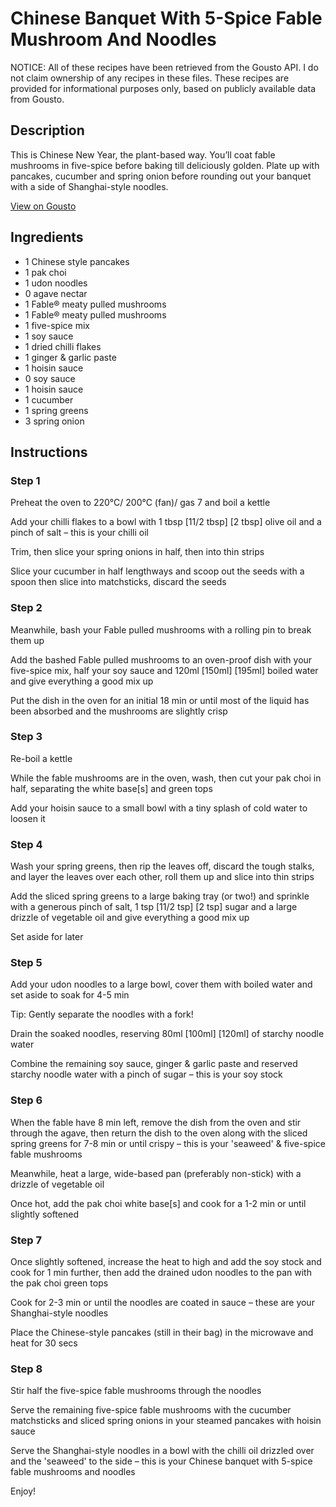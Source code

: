 # Chinese Banquet With 5-Spice Fable Mushroom And Noodles

NOTICE: All of these recipes have been retrieved from the Gousto API. I do not claim ownership of any recipes in these files. These recipes are provided for informational purposes only, based on publicly available data from Gousto.

## Description

This is Chinese New Year, the plant-based way. You’ll coat fable mushrooms in five-spice before baking till deliciously golden. Plate up with pancakes, cucumber and spring onion before rounding out your banquet with a side of Shanghai-style noodles.

[View on Gousto](https://www.gousto.co.uk/recipes/cookbook/chinese-banquet-with-5-spice-fable-mushroom-and-noodles)

## Ingredients

- 1 Chinese style pancakes
- 1 pak choi
- 1 udon noodles
- 0 agave nectar
- 1 Fable® meaty pulled mushrooms
- 1 Fable® meaty pulled mushrooms
- 1 five-spice mix
- 1 soy sauce
- 1 dried chilli flakes
- 1 ginger & garlic paste
- 1 hoisin sauce
- 0 soy sauce
- 1 hoisin sauce
- 1 cucumber
- 1 spring greens
- 3 spring onion

## Instructions


### Step 1

Preheat the oven to 220°C/ 200°C (fan)/ gas 7 and boil a kettle

Add your chilli flakes to a bowl with 1 tbsp <span class="text-purple">[11/2 tbsp] </span><span class="text-danger">[2 tbsp] </span>olive oil and a pinch of salt – this is your chilli oil

Trim, then slice your spring onions in half, then into thin strips

Slice your cucumber in half lengthways and scoop out the seeds with a spoon then slice into matchsticks, discard the seeds


### Step 2

Meanwhile, bash your Fable pulled mushrooms with a rolling pin to break them up

Add the bashed Fable pulled mushrooms to an oven-proof dish with your five-spice mix, half your soy sauce and 120ml<span class="text-purple"> [150ml]</span><span class="text-danger"> [195ml] </span>boiled water and give everything a good mix up

Put the dish in the oven for an initial 18 min or until most of the liquid has been absorbed and the mushrooms are slightly crisp


### Step 3

Re-boil a kettle

While the fable mushrooms are in the oven, wash, then cut your pak choi in half, separating the white base[s] and green tops

Add your hoisin sauce to a small bowl with a tiny splash of cold water to loosen it


### Step 4

Wash your spring greens, then rip the leaves off, discard the tough stalks, and layer the leaves over each other, roll them up and slice into thin strips

Add the sliced spring greens to a large baking tray (or two!) and sprinkle with a generous pinch of salt, 1 tsp <span class="text-purple">[11/2 tsp]<span class="text-danger"> </span>[2 tsp] </span>sugar and a large drizzle of vegetable oil and give everything a good mix up

Set aside for later


### Step 5

Add your udon noodles to a large bowl, cover them with boiled water and set aside to soak for 4-5 min

Tip: Gently separate the noodles with a fork!

Drain the soaked noodles, reserving 80ml <span class="text-purple">[100ml]</span> <span class="text-danger">[120ml] </span>of<span class="text-danger"> </span>starchy noodle water

Combine the remaining soy sauce, ginger & garlic paste and reserved starchy noodle water with a pinch of sugar – this is your soy stock


### Step 6

When the fable have 8 min left, remove the dish from the oven and stir through the agave, then return the dish to the oven along with the sliced spring greens for 7-8 min or until crispy – this is your 'seaweed' & five-spice fable mushrooms

Meanwhile, heat a large, wide-based pan (preferably non-stick) with a drizzle of vegetable oil

Once hot, add the pak choi white base[s] and cook for a 1-2 min or until slightly softened


### Step 7

Once slightly softened, increase the heat to high and add the soy stock and cook for 1 min further, then add the drained udon noodles to the pan with the pak choi green tops

Cook for 2-3 min or until the noodles are coated in sauce – these are your Shanghai-style noodles

Place the Chinese-style pancakes (still in their bag) in the microwave and heat for 30 secs

### Step 8

Stir half the five-spice fable mushrooms through the noodles

Serve the remaining five-spice fable mushrooms with the cucumber matchsticks and sliced spring onions in your steamed pancakes with hoisin sauce

Serve the Shanghai-style noodles in a bowl with the chilli oil drizzled over and the 'seaweed' to the side – this is your Chinese banquet with 5-spice fable mushrooms and noodles

Enjoy!

